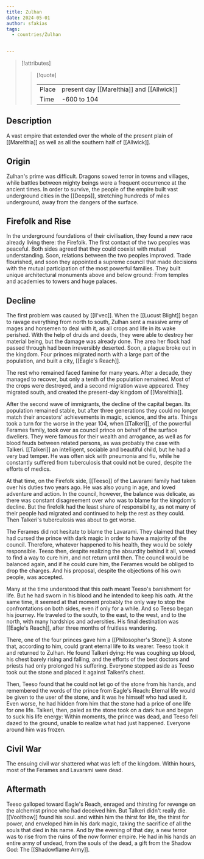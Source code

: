 ```yaml
---
title: Zulhan
date: 2024-05-01
author: sfakias
tags:
  - countries/Zulhan

  
---
```


> [!attributes]
> 
> > [!quote]
> >
> > | | |
> > | --- | --- |
> > | Place | present day [[Marelthia]] and [[Allwick]] |
> > | Time | -600 to 104 |

## Description

A vast empire that extended over the whole of the present plain of [[Marelthia]] as well as all the southern half of [[Allwick]].

## Origin

Zulhan's prime was difficult. Dragons sowed terror in towns and villages, while battles between mighty beings were a frequent occurrence at the ancient times. In order to survive, the people of the empire built vast underground cities in the [[Deeps]], stretching hundreds of miles underground, away from the dangers of the surface.

## Firefolk and Rise

In the underground foundations of their civilisation, they found a new race already living there: the Firefolk. The first contact of the two peoples was peaceful. Both sides agreed that they could coexist with mutual understanding. Soon, relations between the two peoples improved. Trade flourished, and soon they appointed a supreme council that made decisions with the mutual participation of the most powerful families. They built unique architectural monuments above and below ground: From temples and academies to towers and huge palaces.

## Decline

The first problem was caused by [[Il'vec]]. When the [[Lucust Blight]] began to ravage everything from north to south, Zulhan sent a massive army of mages and horsemen to deal with it, as all crops and life in its wake perished. With the help of druids and deeds, they were able to destroy her material being, but the damage was already done. The area her flock had passed through had been irreversibly deserted. Soon, a plague broke out in the kingdom. Four princes migrated north with a large part of the population, and built a city, [[Eagle's Reach]].

The rest who remained faced famine for many years. After a decade, they managed to recover, but only a tenth of the population remained. Most of the crops were destroyed, and a second migration wave appeared. They migrated south, and created the present-day kingdom of [[Marelthia]].

After the second wave of immigrants, the decline of the capital began. Its population remained stable, but after three generations they could no longer match their ancestors' achievements in magic, science, and the arts. Things took a turn for the worse in the year 104, when [[Talkeri]], of the powerful Ferames family, took over as council prince on behalf of the surface dwellers. They were famous for their wealth and arrogance, as well as for blood feuds between related persons, as was probably the case with Talkeri. [[Talkeri]] an intelligent, sociable and beautiful child, but he had a very bad temper. He was often sick with pneumonia and flu, while he constantly suffered from tuberculosis that could not be cured, despite the efforts of medics.

At that time, on the Firefolk side, [[Teeso]] of the Lavarami family had taken over his duties two years ago. He was also young in age, and loved adventure and action. In the council, however, the balance was delicate, as there was constant disagreement over who was to blame for the kingdom's decline. But the firefolk had the least share of responsibility, as not many of their people had migrated and continued to help the rest as they could. Then Talkeri's tuberculosis was about to get worse.

The Ferames did not hesitate to blame the Lavarami. They claimed that they had cursed the prince with dark magic in order to have a majority of the council. Therefore, whatever happened to his health, they would be solely responsible. Teeso then, despite realizing the absurdity behind it all, vowed to find a way to cure him, and not return until then. The council would be balanced again, and if he could cure him, the Ferames would be obliged to drop the charges. And his proposal, despite the objections of his own people, was accepted.

Many at the time understood that this oath meant Teeso's banishment for life. But he had sworn in his blood and he intended to keep his oath. At the same time, it seemed at that moment probably the only way to stop the confrontations on both sides, even if only for a while. And so Teeso began his journey. He traveled to the south, to the east, to the west, and to the north, with many hardships and adversities. His final destination was [[Eagle's Reach]], after three months of fruitless wandering.

There, one of the four princes gave him a [[Philosopher's Stone]]: A stone that, according to him, could grant eternal life to its wearer. Teeso took it and returned to Zulhan. He found Talkeri dying: He was coughing up blood, his chest barely rising and falling, and the efforts of the best doctors and priests had only prolonged his suffering. Everyone stepped aside as Teeso took out the stone and placed it against Talkeri's chest.

Then, Teeso found that he could not let go of the stone from his hands, and remembered the words of the prince from Eagle's Reach: Eternal life would be given to the user of the stone, and it was he himself who had used it. Even worse, he had hidden from him that the stone had a price of one life for one life. Talkeri, then, paled as the stone took on a dark hue and began to suck his life energy: Within moments, the prince was dead, and Teeso fell dazed to the ground, unable to realize what had just happened. Everyone around him was frozen.

## Civil War

The ensuing civil war shattered what was left of the kingdom. Within hours, most of the Ferames and Lavarami were dead.

## Aftermath

Teeso galloped toward Eagle's Reach, enraged and thirsting for revenge on the alchemist prince who had deceived him. But Talkeri didn't really die.[[Voolthow]] found his soul. and within him the thirst for life, the thirst for power, and enveloped him in his dark magic, taking the sacrifice of all the souls that died in his name. And by the evening of that day, a new terror was to rise from the ruins of the now former empire. He had in his hands an entire army of undead, from the souls of the dead, a gift from the Shadow God: The [[Shadowflame Army]].